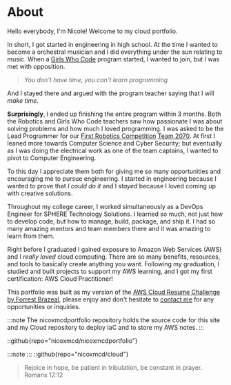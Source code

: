 # About
Hello everybody, I'm Nicole! Welcome to my cloud portfolio.

In short, I got started in engineering in high school. At the time I wanted to become a orchestral musician and I did everything under the sun relating to music. When a [Girls Who Code](https://girlswhocode.com/) program started, I wanted to join, but I was met with opposition.

> *You don't have time, you can't learn programming*

And I stayed there and argued with the program teacher saying that I will *make time*. 

**Surprisingly**, I ended up finishing the entire program within 3 months. Both the Robotics and Girls Who Code teachers saw how passionate I was about solving problems and how much I loved programming. I was asked to be the Lead Programmer for our [First Robotics Competition](https://www.firstinspires.org/robotics/frc) [Team 2070](https://sites.google.com/view/team2070). At first I leaned more towards Computer Science and Cyber Security; but eventually as I was doing the electrical work as one of the team captains, I wanted to pivot to Computer Engineering.

To this day I appreciate them both for giving me so many opportunities and encouraging me to pursue engineering. I started in engineering because I wanted to prove that *I could do it* and I *stayed* because I loved coming up with creative solutions. 

Throughout my college career, I worked simultaneously as a DevOps Engineer for SPHERE Technology Solutions. I learned so much, not just how to develop code, but how to manage, build, package, and ship it. I had so many amazing mentors and team members there and it was amazing to learn from them.

Right before I graduated I gained exposure to Amazon Web Services (AWS) and I *really loved* cloud computing. There are so many benefits, resources, and tools to basically create anything you want. Following my graduation, I studied and built projects to support my AWS learning, and I got my first certification: AWS Cloud Practitioner! 

This portfolio was built as my version of the [AWS Cloud Resume Challenge by Forrest Brazeal](https://cloudresumechallenge.dev/docs/the-challenge/aws/), please enjoy and don't hesitate to [contact me](mailto:nicolexmcdermott@proton.me) for any opportunities or inquiries.


:::note
The nicoxmcdportfolio repository holds the source code for this site and my Cloud repository to deploy IaC and to store my AWS notes.
:::

::github{repo="nicoxmcd/nicoxmcdportfolio"}

:::note
:::
::github{repo="nicoxmcd/cloud"}

> Rejoice in hope, be patient in tribulation, be constant in prayer. Romans 12:12
